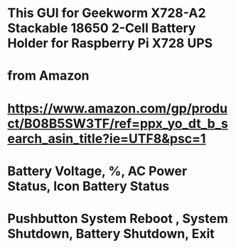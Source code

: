 # This GUI for Geekworm X728-A2 Stackable 18650 2-Cell Battery Holder for Raspberry Pi X728 UPS
# from Amazon
# https://www.amazon.com/gp/product/B08B5SW3TF/ref=ppx_yo_dt_b_search_asin_title?ie=UTF8&psc=1
# Battery Voltage, %, AC Power Status, Icon Battery Status
# Pushbutton System Reboot , System Shutdown,  Battery Shutdown, Exit
